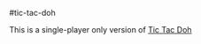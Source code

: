 #tic-tac-doh

This is a single-player only version of [Tic Tac Doh](http://icehousegames.org/wiki/?title=Tic_Tac_Doh!)

